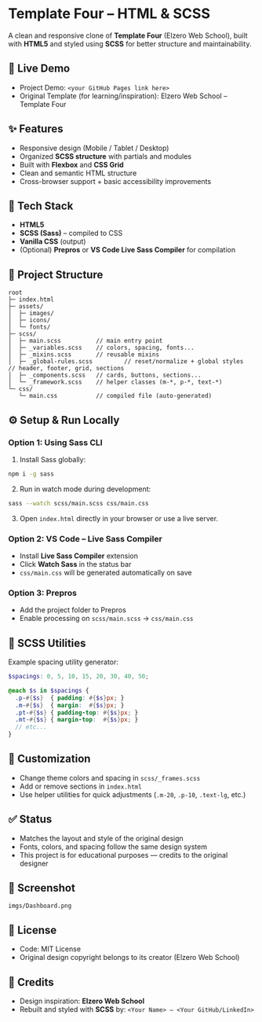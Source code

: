 # Template Four – HTML & SCSS

A clean and responsive clone of **Template Four** (Elzero Web School), built with **HTML5** and styled using **SCSS** for better structure and maintainability.  

## 🔗 Live Demo
- Project Demo: `<your GitHub Pages link here>`  
- Original Template (for learning/inspiration): Elzero Web School – Template Four  

## ✨ Features
- Responsive design (Mobile / Tablet / Desktop)  
- Organized **SCSS structure** with partials and modules  
- Built with **Flexbox** and **CSS Grid**  
- Clean and semantic HTML structure  
- Cross-browser support + basic accessibility improvements  

## 🧱 Tech Stack
- **HTML5**  
- **SCSS (Sass)** – compiled to CSS  
- **Vanilla CSS** (output)  
- (Optional) **Prepros** or **VS Code Live Sass Compiler** for compilation  

## 📁 Project Structure
```
root
├─ index.html
├─ assets/
│  ├─ images/
│  ├─ icons/
│  └─ fonts/
├─ scss/
│  ├─ main.scss          // main entry point
│  ├─ _variables.scss    // colors, spacing, fonts...
│  ├─ _mixins.scss       // reusable mixins
│  ├─ _global-rules.scss         // reset/normalize + global styles      // header, footer, grid, sections
│  ├─ _components.scss   // cards, buttons, sections...
│  └─ _framework.scss    // helper classes (m-*, p-*, text-*)
└─ css/
   └─ main.css           // compiled file (auto-generated)
```
 

## ⚙️ Setup & Run Locally

### Option 1: Using Sass CLI
1. Install Sass globally:
```bash
npm i -g sass
```
2. Run in watch mode during development:
```bash
sass --watch scss/main.scss css/main.css
```
3. Open `index.html` directly in your browser or use a live server.  

### Option 2: VS Code – Live Sass Compiler
- Install **Live Sass Compiler** extension  
- Click **Watch Sass** in the status bar  
- `css/main.css` will be generated automatically on save  

### Option 3: Prepros
- Add the project folder to Prepros  
- Enable processing on `scss/main.scss` → `css/main.css`  

## 🔧 SCSS Utilities
Example spacing utility generator:  
```scss
$spacings: 0, 5, 10, 15, 20, 30, 40, 50;

@each $s in $spacings {
  .p-#{$s}  { padding: #{$s}px; }
  .m-#{$s}  { margin:  #{$s}px; }
  .pt-#{$s} { padding-top: #{$s}px; }
  .mt-#{$s} { margin-top:  #{$s}px; }
  // etc...
}
```

## 🧩 Customization
- Change theme colors and spacing in `scss/_frames.scss`  
- Add or remove sections in `index.html`  
- Use helper utilities for quick adjustments (`.m-20`, `.p-10`, `.text-lg`, etc.)  

## ✅ Status
- Matches the layout and style of the original design  
- Fonts, colors, and spacing follow the same design system  
- This project is for educational purposes — credits to the original designer  

## 📸 Screenshot 
```
imgs/Dashboard.png
```

## 🪪 License
- Code: MIT License  
- Original design copyright belongs to its creator (Elzero Web School)  

## 🙌 Credits
- Design inspiration: **Elzero Web School**  
- Rebuilt and styled with **SCSS** by: `<Your Name> – <Your GitHub/LinkedIn>`  
